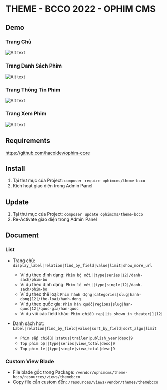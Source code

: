 # THEME - BCCO 2022 - OPHIM CMS

## Demo
### Trang Chủ
![Alt text](https://i.ibb.co/6ncrPjC/BCCO-INDEX.png "Home Page")

### Trang Danh Sách Phim
![Alt text](https://i.ibb.co/KbcbpLR/BCCO-CATALOG.png "Catalog Page")

### Trang Thông Tin Phim
![Alt text](https://i.ibb.co/X8HJm5L/BCCO-SINGLE.png "Single Page")

### Trang Xem Phim
![Alt text](https://i.ibb.co/d7RdmPx/BCCO-EPISODE.png "Episode Page")

## Requirements
https://github.com/hacoidev/ophim-core

## Install
1. Tại thư mục của Project: `composer require ophimcms/theme-bcco`
2. Kích hoạt giao diện trong Admin Panel

## Update
1. Tại thư mục của Project: `composer update ophimcms/theme-bcco`
2. Re-Activate giao diện trong Admin Panel

## Document
### List
- Trang chủ: `display_label|relation|find_by_field|value|limit|show_more_url`
    + Ví dụ theo định dạng: `Phim bộ mới||type|series|12|/danh-sach/phim-bo`
    + Ví dụ theo định dạng: `Phim lẻ mới||type|single|12|/danh-sach/phim-bo`
    + Ví dụ theo thể loại: `Phim hành động|categories|slug|hanh-dong|12|/the-loai/hanh-dong`
    + Ví dụ theo quốc gia: `Phim hàn quốc|regions|slug|han-quoc|12|/quoc-gia/han-quoc`
    + Ví dụ với các field khác: `Phim chiếu rạp||is_shown_in_theater|1|12|`

- Danh sách hot:  `Label|relation|find_by_field|value|sort_by_field|sort_algo|limit`
    + `Phim sắp chiếu||status|trailer|publish_year|desc|9`
    + `Top phim bộ||type|series|view_total|desc|9`
    + `Top phim lẻ||type|single|view_total|desc|9`

### Custom View Blade
- File blade gốc trong Package: `/vendor/ophimcms/theme-bcco/resources/views/themebcco`
- Copy file cần custom đến: `/resources/views/vendor/themes/themebcco`
